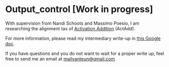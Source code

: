 # Output_control [Work in progress]
With supervision from Nandi Schoots and Massimo Poesio, I am researching the alignment tax of [Activation Addition](https://arxiv.org/abs/2308.10248) (ActAdd). 

For more information, please read my intermediary write-up in [this Google doc](https://docs.google.com/document/d/18Y8XI2GTeoiYUBlob-wq29tfZ4SgleaS6YR_DXbhKMI/edit).



If you have questions and you do not want to wait for a proper write up, feel free to send me an email at mailvanteun@gmail.com

